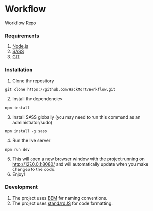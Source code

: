 # Workflow
Workflow Repo
### Requirements
1. [Node.js](https://nodejs.org/en/)
2. [SASS](https://sass-lang.com/install)
3. [GIT](https://git-scm.com/downloads)
### Installation
1. Clone the repository
```npm
git clone https://github.com/HackMort/Workflow.git
```
2. Install the dependencies
```npm
npm install
```
3. Install SASS globally (you may need to run this command as an administrator/sudo)
```npm
npm install -g sass
```
4. Run the live server
```npm
npm run dev
```
5. This will open a new browser window with the project running on http://127.0.0.1:8080/ and will automatically update when you make changes to the code.
6. Enjoy!

### Development
1. The project uses [BEM](http://getbem.com/introduction/) for naming conventions.
2. The project uses [standardJS](https://standardjs.com/) for code formatting.
